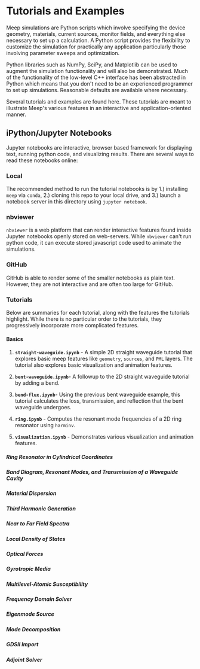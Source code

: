 # Tutorials and Examples

Meep simulations are Python scripts which involve specifying the device geometry, materials, current sources, monitor fields, and everything else necessary to set up a calculation. A Python script provides the flexibility to customize the simulation for practically any application particularly those involving parameter sweeps and optimization.

Python libraries such as NumPy, SciPy, and Matplotlib can be used to augment the simulation functionality and will also be demonstrated. Much of the functionality of the low-level C++ interface has been abstracted in Python which means that you don't need to be an experienced programmer to set up simulations. Reasonable defaults are available where necessary.

Several tutorials and examples are found here. These tutorials are meant to illustrate Meep's various features in an interactive and application-oriented manner. 

## iPython/Jupyter Notebooks

Jupyter notebooks are interactive, browser based framework for displaying text, running python code, and visualizing results. There are several ways to read these notebooks online:

### Local

The recommended method to run the tutorial notebooks is by 1.) installing `meep` via `conda`, 2.) cloning this repo to your local drive, and 3.) launch a notebook server in this directory using `jupyter notebook`.

### nbviewer

`nbviewer` is a web platform that can render interactive features found inside Jupyter notebooks openly stored on web-servers. While `nbviewer` can't run python code, it can execute stored javascript code used to animate the simulations. 

### GitHub

GitHub is able to render some of the smaller notebooks as plain text. However, they are not interactive and are often too large for GitHub.

### Tutorials

Below are summaries for each tutorial, along with the features the tutorials highlight. While there is no particular order to the tutorials, they progressively incorporate more complicated features.

#### Basics 

1. __`straight-waveguide.ipynb`__ -
A simple 2D straight waveguide tutorial that explores basic meep features like `geometry`, `sources`, and `PML` layers. The tutorial also explores basic visualization and animation features.

2. __`bent-waveguide.ipynb`__-
A followup to the 2D straight waveguide tutorial by adding a bend.

3. __`bend-flux.ipynb`__-
Using the previous bent waveguide example, this tutorial calculates the loss, transmission, and reflection that the bent waveguide undergoes.

4. __`ring.ipynb`__ -
Computes the resonant mode frequencies of a 2D ring resonator using `harminv`.

5. __`visualization.ipynb`__ -
Demonstrates various visualization and animation features.

##### Ring Resonator in Cylindrical Coordinates

##### Band Diagram, Resonant Modes, and Transmission of a Waveguide Cavity

##### Material Dispersion

##### Third Harmonic Generation

##### Near to Far Field Spectra

##### Local Density of States

##### Optical Forces

##### Gyrotropic Media

##### Multilevel-Atomic Susceptibility

##### Frequency Domain Solver

##### Eigenmode Source

##### Mode Decomposition

##### GDSII Import

##### Adjoint Solver
